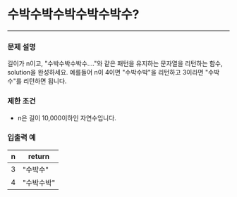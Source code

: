 # 수박수박수박수박수박수?
***

### 문제 설명
길이가 n이고, "수박수박수박수...."와 같은 패턴을 유지하는 문자열을 리턴하는 함수, solution을 완성하세요. 예를들어 n이 4이면 "수박수박"을 리턴하고 3이라면 "수박수"를 리턴하면 됩니다.
### 제한 조건
- n은 길이 10,000이하인 자연수입니다.
### 입출력 예
n|	return
|--|--|
3|	"수박수"
4|	"수박수박"




